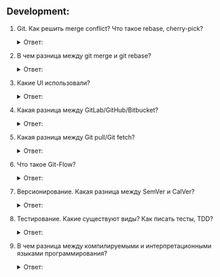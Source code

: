 ## Development:

1. Git. Как решить merge conflict? Что такое rebase, cherry-pick?
    <details>
      <summary> Ответ: </summary>

   ***git cherry-pick***:
   Команда git cherry-pick берёт изменения, вносимые одним коммитом, и пытается повторно применить их в виде нового коммита в текущей ветке. Эта возможность полезна в ситуации, когда нужно забрать парочку коммитов из другой ветки, а не сливать ветку целиком со всеми внесенными в нее изменениями.

   ***git rebase***:
   git rebase - это «автоматизированный» cherry-pick. Он выполняет ту же работу, но для цепочки коммитов, тем самым как бы перенося ветку на новое место.

   ***Git merge conflicts***: https://www.atlassian.com/ru/git/tutorials/using-branches/merge-conflicts

   Подробнее: https://git-scm.com/book/ru/v2/Приложение-C%3A-Команды-Git-Внесение-исправлений
   
   </details>


2. В чем разница между git merge и git rebase?
    <details>
      <summary> Ответ: </summary>

    Согласно официальному руководству Git rebase “повторно применяет коммиты поверх другой базовой ветки”, тогда как merge “объединяет две или более историй разработки”. Иначе говоря, основное отличие между ними в том, что слияние сохраняет историю в первозданном виде, а перебазирование ее перезаписывает.

    </details>


3. Какие UI использовали?
    <details>
      <summary> Ответ: </summary>

   ***1: Визуальный***

   ***2: Текстовый (в частности, интерфейс командной строки)***

   ***3: Графический***:
    > Оконный

    > WIMP

    > Web-ориентированный

    > Индуктивный

    > Масштабируемый

   ***4: Тактильный***

   ***5: Жестовый***

   ***6: Голосовой***

   ***7: Материальный (осязательный)***

   Подробнее: https://ru.wikipedia.org/wiki/Интерфейс_пользователя
    </details>


4. Какая разница между GitLab/GitHub/Bitbucket?
    <details>
      <summary> Ответ: </summary>
   Подробное объяснение: https://stackshare.io/stackups/bitbucket-vs-github-vs-gitlab
    </details>


5. Какая разница между Git pull/Git fetch?
    <details>
      <summary> Ответ: </summary>

   ***При использовании pull***, git пытается сделать всё за вас. Он сливает любые внесённые коммиты в ветку, в которой вы сейчас работаете. Команда pull автоматически сливает коммиты, не давая вам сначала просмотреть их. Если вы не пристально следите за ветками, выполнение этой команды может привести к частым конфликтам.

   ***При использовании fetch***, git собирает все коммиты из целевой ветки, которых нет в текущей ветке, и сохраняет их в локальном репозитории. Однако он не сливает их в текущую ветку. Это особенно полезно, если вам нужно постоянно обновлять свой репозиторий, но вы работаете над функциональностью, неправильная реализация которой может негативно сказаться на проекте в целом. Чтобы слить коммиты в основную ветвь, нужно использовать merge.

   ***Грубо говоря, по дефолту git pull — это шоткод для последовательности двух команд: git fetch (получение изменений с сервера) и git merge (сливание в локальную копию)***.

   Подробнее: https://tproger.ru/explain/git-pull-and-git-fetch-whats-the-difference/
    </details>


6. Что такое Git-Flow?
    <details>
      <summary> Ответ: </summary>

   ***Git-flow*** — альтернативная модель ветвления Git, в которой используются функциональные ветки и несколько основных веток.

   В Git-flow используется больше веток, каждая из которых существует дольше, а коммиты обычно крупнее. В соответствии с этой моделью разработчики создают функциональную ветку и откладывают ее слияние с главной магистральной веткой до завершения работы над функцией. Такие долгосрочные функциональные ветки требуют тесного взаимодействия разработчиков при слиянии и создают повышенный риск отклонения от магистральной ветки. В них также могут присутствовать конфликтующие обновления.

   Подробнее: https://www.atlassian.com/ru/git/tutorials/comparing-workflows/gitflow-workflow
    </details>


7. Версионирование. Какая разница между SemVer и CalVer?
    <details>
      <summary> Ответ: </summary>

   ***Версионирование*** может относиться к:

   ***Нумерация версий программного обеспечения***, процесс присвоения уникальных имен версий или номеров уникальным состояниям компьютерного программного обеспечения.

   ***Система управления версиями***, управление изменениями в документах, компьютерных программах, крупных веб-сайтах и в других коллекциях информации.

   ***Файловая система с версионированием***, что позволяет файлу на компьютере существовать в нескольких версиях одновременно.

   Семантическое Версионирование против Календарного Версионирование:
   https://semver.org/lang/ru/ vs https://calver.org
    </details>


8. Тестирование. Какие существуют виды? Как писать тесты, TDD?
    <details>
      <summary> Ответ: </summary>

    ***Разработка через тестирование (англ. test-driven development, TDD)*** — техника разработки программного обеспечения, которая основывается на повторении очень коротких циклов разработки: сначала пишется тест, покрывающий желаемое изменение, затем пишется код, который позволит пройти тест, и под конец проводится рефакторинг нового кода к соответствующим стандартам.

   ***Модульные тесты***:

   Модульные тесты работают на очень низком уровне, близко к исходному коду приложения. Они заключаются в тестировании отдельных методов и функций классов, компонентов или модулей, используемых в ПО. Модульные тесты, как правило, не требуют больших расходов на автоматизацию и могут выполняться сервером непрерывной интеграции очень быстро.

   ***Интеграционное тестирование***:

   В ходе интеграционного тестирования проверяется, хорошо ли работают вместе различные модули и сервисы, используемые приложением. Например, можно протестировать взаимодействие с базой данных или убедиться, что микросервисы работают вместе так, как задумано. Этот вид тестирования является более затратным, поскольку для проведения тестов требуется запуск различных компонентов приложения.

   ***Функциональные тесты***:

   В функциональных тестах основное внимание уделяется бизнес-требованиям к приложению. Они проверяют только результат некоторого действия и не проверяют промежуточные состояния системы при выполнении этого действия.

   Иногда возникает путаница между понятиями интеграционных и функциональных тестов, так как и те и другие требуют взаимодействия нескольких компонентов друг с другом. Разница в том, что интеграционный тест нужен просто чтобы убедиться, что вы можете отправлять запросы к базе данных, тогда как функциональный тест будет ожидать получения из базы данных определенного значения в соответствии с требованиями продукта.

   ***Сквозные тесты***:

   Сквозное тестирование копирует поведение пользователя при работе с ПО в контексте всего приложения. Оно обеспечивает контроль того, что различные схемы действий пользователя работают должным образом. Сценарии могут быть как очень простыми (загрузка веб-страницы или вход в систему), так и гораздо более сложными (проверка почтовых уведомлений, онлайн-платежей и т. д.).

   Сквозные тесты очень полезны, но их выполнение обходится довольно дорого, к тому же, когда они автоматизированы, такие тесты тяжело обслуживать. Рекомендуется иметь в наличии несколько основных сквозных тестов и активнее полагаться на более низкие уровни тестирования (модульные и интеграционные тесты), чтобы получать возможность быстро выявлять критические изменения.

   ***Приемочное тестирование***:

   Приемочные тесты — это формальные тесты, которые проверяют, отвечает ли система требованиям бизнеса. При этом во время тестирования должно быть запущено само приложение, и основное внимание уделяется воспроизведению поведения пользователей. В ходе этого тестирования возможен даже замер производительности системы, и в случае несоответствия установленным требованиям внесенные изменения могут быть отклонены.

   ***Тестирование производительности***:

   В тестах производительности оценивается работа системы при определенной рабочей нагрузке. С помощью таких тестов можно оценить надежность, скорость, масштабируемость и отзывчивость приложения. Например, это может быть наблюдение за временем отклика при выполнении большого количества запросов или определение поведения системы при работе со значительными объемами данных. Этот вид тестирования позволяет определить, соответствует ли приложение требованиям к производительности, найти узкие места, оценить стабильность при пиковом трафике и многое другое.

   ***Smoke-тестирование***:

   Smoke-тесты — это базовые тесты, которые проверяют основные функциональные возможности приложения. Они должны выполняться быстро, поскольку цель таких тестов — убедиться, что основные возможности системы работают как запланировано.

   Smoke-тесты полезно запускать сразу после создания новой сборки (для определения, можно ли запускать более ресурсоемкие тесты) или сразу после развертывания (чтобы убедиться, что приложение работает правильно в новой, только что развернутой среде).

   Подробнее: https://www.atlassian.com/ru/continuous-delivery/software-testing/types-of-software-testing
    </details>


9. В чем разница между компилируемыми и интерпретационными языками программирования?
    <details>
      <summary> Ответ: </summary>

    ***Простой интерпретатор*** анализирует и тут же выполняет (собственно интерпретация) программу покомандно или построчно по мере поступления её исходного кода на вход интерпретатора. Достоинством такого подхода является мгновенная реакция. Недостаток — такой интерпретатор обнаруживает ошибки в тексте программы только при попытке выполнения команды или строки с ошибкой.

    В отличие от компилируемых языков, интерпретируемым для исполнения программы не нужен машинный код; вместо этого программу построчно исполнят интерпретаторы.

    </details>
